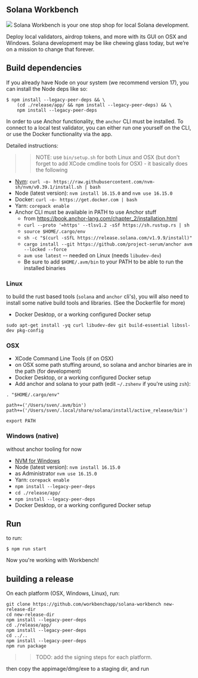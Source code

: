 ## Solana Workbench
![](https://user-images.githubusercontent.com/28492/167247189-af6778ba-e8ee-4676-a7f1-ec5b9792b8b7.png)
Solana Workbench is your one stop shop for local Solana development.

Deploy local validators, airdrop tokens, and more with its GUI on OSX and Windows.
Solana development may be like chewing glass today, but we’re on a mission to change
that forever.

## Build dependencies

If you already have Node on your system (we recommend version 17), you can
install the Node deps like so:

```
$ npm install --legacy-peer-deps && \
    (cd ./release/app/ && npm install --legacy-peer-deps) && \
    npm install --legacy-peer-deps
```

In order to use Anchor functionality, the `anchor` CLI must be
installed. To connect to a local test validator, you can either
run one yourself on the CLI, or use the Docker functionality via
the app.

Detailed instructions:

>> NOTE: use `bin/setup.sh` for both Linux and OSX (but don't forget to add XCode cmdline tools for OSX) - it basically does the following

- [Nvm](https://github.com/nvm-sh/nvm): `curl -o- https://raw.githubusercontent.com/nvm-sh/nvm/v0.39.1/install.sh | bash`
- Node (latest version): `nvm install 16.15.0` and `nvm use 16.15.0`
- Docker: `curl -o- https://get.docker.com | bash`
- Yarn: `corepack enable`
- Anchor CLI must be available in PATH to use Anchor stuff
  - from https://book.anchor-lang.com/chapter_2/installation.html
  - `curl --proto '=https' --tlsv1.2 -sSf https://sh.rustup.rs | sh`
  - `source $HOME/.cargo/env`
  - `sh -c "$(curl -sSfL https://release.solana.com/v1.9.9/install)"`
  - `cargo install --git https://github.com/project-serum/anchor avm --locked --force`
  - `avm use latest` -- needed on Linux (needs `libudev-dev`)
  - Be sure to add `$HOME/.avm/bin` to your PATH to be able to run the installed binaries

### Linux

to build the rust based tools (`solana` and `anchor` cli's), you will also need to install some native build tools and libraries. (See the Dockerfile for more)

- Docker Desktop, or a working configured Docker setup


```
sudo apt-get install -yq curl libudev-dev git build-essential libssl-dev pkg-config
```

### OSX

- XCode Command Line Tools (if on OSX)
- on OSX some path stuffing around, so solana and anchor binaries are in the path (for development)
- Docker Desktop, or a working configured Docker setup
- Add anchor and solana to your path (edit `~/.zshenv` if you're using `zsh`):

```
. "$HOME/.cargo/env"

path+=('/Users/sven/.avm/bin')
path+=('/Users/sven/.local/share/solana/install/active_release/bin')

export PATH
```

### Windows (native)

without anchor tooling for now

- [NVM for Windows](https://github.com/coreybutler/nvm-windows)
- Node (latest version): `nvm install 16.15.0`
- as Administrator `nvm use 16.15.0`
- Yarn: `corepack enable`
- `npm install --legacy-peer-deps`
- `cd ./release/app/`
- `npm install --legacy-peer-deps`
- Docker Desktop, or a working configured Docker setup


## Run

to run:

```
$ npm run start
```

Now you're working with Workbench!

## building a release

On each platform (OSX, Windows, Linux), run:

```
git clone https://github.com/workbenchapp/solana-workbench new-release-dir
cd new-release-dir
npm install --legacy-peer-deps
cd ./release/app/
npm install --legacy-peer-deps
cd ../..
npm install --legacy-peer-deps
npm run package
```

>> TODO: add the signing steps for each platform.

then copy the appimage/dmg/exe to a staging dir, and run

```

```